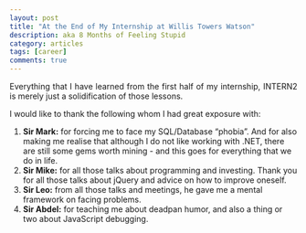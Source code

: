 ```yaml
---
layout: post
title: "At the End of My Internship at Willis Towers Watson"
description: aka 8 Months of Feeling Stupid
category: articles
tags: [career]
comments: true
---
```


<p align="justify">Everything that I have learned from the first half of my internship, INTERN2 is merely just a solidification of those lessons. </p>
<p align="justify">I would like to thank the following whom I had great exposure with:</p>
<ol>
  <li><strong>Sir Mark:</strong> for forcing me to face my SQL/Database “phobia”. And for also making me realise that although I do not like working with .NET, there are still some gems worth mining - and this goes for everything that we do in life.</li>
  <li><strong>Sir Mike:</strong> for all those talks about programming and investing. Thank you for all those talks about jQuery and advice on how to improve oneself.</li>
  <li><strong>Sir Leo:</strong> from all those talks and meetings, he gave me a mental framework on facing problems.</li>
  <li><strong>Sir Abdel:</strong> for teaching me about deadpan humor, and also a thing or two about JavaScript debugging.</li>
